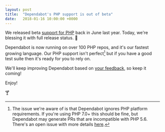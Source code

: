 ```yaml
---
layout: post
title:  "Dependabot's PHP support is out of beta"
date:   2018-01-16 10:00:00 +0000
---
```


We released beta [support for PHP][release-post] back in June last year. Today,
we're blessing it with full release status. 🎉

Dependabot is now running on over 100 PHP repos, and it's our fastest growing
language. Our PHP support isn't perfect[^1] but if you have a good test suite
then it's ready for you to rely on.

We'll keep improving Dependabot based on [your feedback][feedback-link], so keep
it coming!

Enjoy!

🍸

[^1]: The issue we're aware of is that Dependabot ignores PHP platform requirements. If you're using PHP 7.0+ this should be fine, but Dependabot may generate PRs that are incompatible with PHP 5.6. There's an open issue with more details [here][platform-reqs-issue].

[release-post]: dependabot-now-supports-php
[feedback-link]: https://github.com/dependabot/feedback
[platform-reqs-issue]: https://github.com/dependabot/feedback/issues/70
